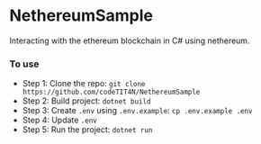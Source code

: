 # NethereumSample

Interacting with the ethereum blockchain in C# using nethereum.

### To use

- Step 1: Clone the repo: `git clone https://github.com/codeTIT4N/NethereumSample`
- Step 2: Build project: `dotnet build`
- Step 3: Create `.env` using `.env.example`: `cp .env.example .env`
- Step 4: Update `.env`
- Step 5: Run the project: `dotnet run`
